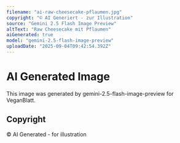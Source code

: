 ```yaml
---
filename: "ai-raw-cheesecake-pflaumen.jpg"
copyright: "© AI Generiert - zur Illustration"
source: "Gemini 2.5 Flash Image Preview"
altText: "Raw Cheesecake mit Pflaumen"
aiGenerated: true
model: "gemini-2.5-flash-image-preview"
uploadDate: "2025-09-04T09:42:54.392Z"
---
```


# AI Generated Image

This image was generated by gemini-2.5-flash-image-preview for VeganBlatt.

## Copyright
© AI Generated - for illustration
